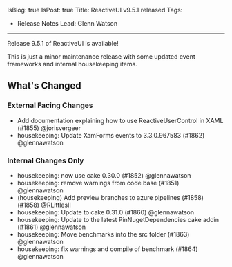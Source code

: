 IsBlog: true
IsPost: true
Title: ReactiveUI v9.5.1 released
Tags: 
  - Release Notes
Lead: Glenn Watson
---

Release 9.5.1 of ReactiveUI is available!

This is just a minor maintenance release with some updated event frameworks and internal housekeeping items.

## What's Changed

### External Facing Changes
* Add documentation explaining how to use ReactiveUserControl in XAML (#1855) @jorisvergeer
* housekeeping: Update XamForms events to 3.3.0.967583 (#1862) @glennawatson

### Internal Changes Only
* housekeeping: now use cake 0.30.0 (#1852) @glennawatson
* housekeeping: remove warnings from code base (#1851) @glennawatson
* (housekeeping) Add preview branches to azure pipelines (#1858) (#1858) @RLittlesII
* housekeeping: Update to cake 0.31.0 (#1860) @glennawatson
* housekeeping: Update to the latest PinNugetDependencies cake addin (#1861) @glennawatson
* housekeeping: Move benchmarks into the src folder (#1863) @glennawatson
* housekeeping: fix warnings and compile of benchmark (#1864) @glennawatson
